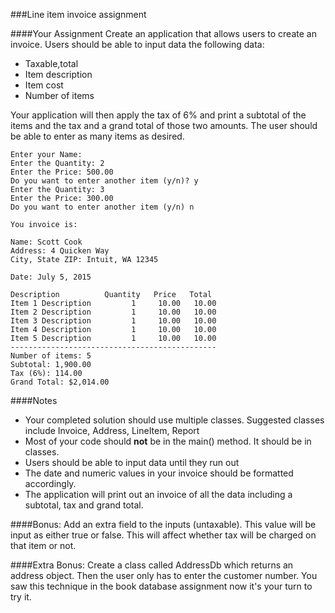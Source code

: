 <!--djw:done
djw: 03.12.16 added text to clarify assignment. I probably made it more complex at the same time.
-->
###Line item invoice assignment

####Your Assignment
Create an application that allows users to create an invoice. 
Users should be able to input data the following data:
* Taxable,total
* Item description
* Item cost
* Number of items

Your application will then apply the tax of 6% and print a subtotal of the items and the tax and a grand total of those two amounts. The user should be able to enter as many items as desired.

```
Enter your Name: 
Enter the Quantity: 2
Enter the Price: 500.00
Do you want to enter another item (y/n)? y
Enter the Quantity: 3
Enter the Price: 300.00
Do you want to enter another item (y/n) n

You invoice is:

Name: Scott Cook
Address: 4 Quicken Way
City, State ZIP: Intuit, WA 12345

Date: July 5, 2015

Description          Quantity   Price   Total
Item 1 Description         1     10.00   10.00
Item 2 Description         1     10.00   10.00
Item 3 Description         1     10.00   10.00
Item 4 Description         1     10.00   10.00
Item 5 Description         1     10.00   10.00
----------------------------------------------
Number of items: 5
Subtotal: 1,900.00
Tax (6%): 114.00
Grand Total: $2,014.00
```

####Notes
* Your completed solution should use multiple classes. Suggested classes include Invoice, Address, LineItem, Report
* Most of your code should **not** be in the main() method. It should be in classes.
* Users should be able to input data until they run out
* The date and numeric values in your invoice should be formatted accordingly.
* The application will print out an invoice of all the data including a subtotal, tax and grand total.

####Bonus: 
Add an extra field to the inputs (untaxable). This value will be input as either true or false. This will affect whether tax will be charged on that item or not. 

####Extra Bonus:
Create a class called AddressDb which returns an address object. Then the user only has to enter the customer number. You saw this technique in the book database assignment now it's your turn to try it.



 
